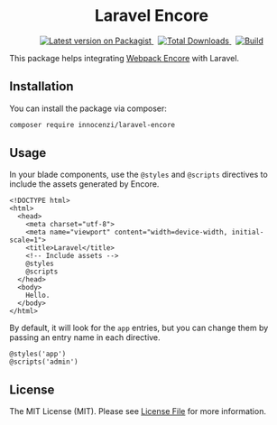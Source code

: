 <p align="center">
  <h1 align="center">Laravel Encore</h1>
  <p align="center">
    <a href="https://packagist.org/packages/innocenzi/laravel-encore">
      <img alt="Latest version on Packagist" src="https://img.shields.io/packagist/v/innocenzi/laravel-encore.svg" />
    </a>
    &nbsp;
    <a href="https://packagist.org/packages/innocenzi/laravel-encore">
      <img alt="Total Downloads" src="https://img.shields.io/packagist/dt/innocenzi/laravel-encore.svg" />
    </a>
    &nbsp;
    <a href="https://github.com/innocenzi/laravel-encore/actions">
      <img alt="Build" src="https://github.com/innocenzi/laravel-encore/workflows/main/badge.svg" />
    </a>
  </p>
</p>

This package helps integrating [Webpack Encore](https://symfony.com/doc/current/frontend/encore) with Laravel.

## Installation

You can install the package via composer:

```bash
composer require innocenzi/laravel-encore
```

## Usage

In your blade components, use the `@styles` and `@scripts` directives to include the assets generated by Encore.

```blade
<!DOCTYPE html>
<html>
  <head>
    <meta charset="utf-8">
    <meta name="viewport" content="width=device-width, initial-scale=1">
    <title>Laravel</title>
    <!-- Include assets -->
    @styles
    @scripts
  </head>
  <body>
    Hello.
  </body>
</html>
```

By default, it will look for the `app` entries, but you can change them by passing an entry name in each directive.

```blade
@styles('app')
@scripts('admin')
```

## License

The MIT License (MIT). Please see [License File](LICENSE.md) for more information.
